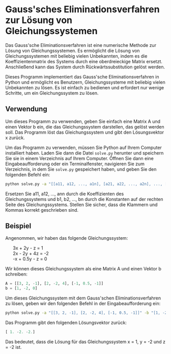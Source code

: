 # Gauss'sches Eliminationsverfahren zur Lösung von Gleichungssystemen

Das Gauss'sche Eliminationsverfahren ist eine numerische Methode zur Lösung von Gleichungssystemen. Es ermöglicht die Lösung von Gleichungssystemen mit beliebig vielen Unbekannten, indem es die Koeffizientenmatrix des Systems durch eine oberdreieckige Matrix ersetzt. Anschließend kann das System durch Rückwärtssubstitution gelöst werden.

Dieses Programm implementiert das Gauss'sche Eliminationsverfahren in Python und ermöglicht es Benutzern, Gleichungssysteme mit beliebig vielen Unbekannten zu lösen. Es ist einfach zu bedienen und erfordert nur wenige Schritte, um ein Gleichungssystem zu lösen.

## Verwendung

Um dieses Programm zu verwenden, geben Sie einfach eine Matrix A und einen Vektor b ein, die das Gleichungssystem darstellen, das gelöst werden soll. Das Programm löst das Gleichungssystem und gibt den Lösungsvektor x zurück.

Um das Programm zu verwenden, müssen Sie Python auf Ihrem Computer installiert haben. Laden Sie dann die Datei `solve.py` herunter und speichern Sie sie in einem Verzeichnis auf Ihrem Computer. Öffnen Sie dann eine Eingabeaufforderung oder ein Terminalfenster, navigieren Sie zum Verzeichnis, in dem Sie `solve.py` gespeichert haben, und geben Sie den folgenden Befehl ein:

```sh
python solve.py -a "[[a11, a12, ..., a1n], [a21, a22, ..., a2n], ..., [an1, an2, ..., ann]]" -b "[b1, b2, ..., bn]"
```

Ersetzen Sie a11, a12, ..., ann durch die Koeffizienten des Gleichungssystems und b1, b2, ..., bn durch die Konstanten auf der rechten Seite des Gleichungssystems. Stellen Sie sicher, dass die Klammern und Kommas korrekt geschrieben sind.

## Beispiel

Angenommen, wir haben das folgende Gleichungssystem:

<ul>
<li style="list-style-type: none;">3x + 2y - z = 1</li>
<li  style="list-style-type: none;">2x - 2y + 4z = -2</li>
<li style="list-style-type: none;">-x + 0.5y - z = 0</li>
</ul>

Wir können dieses Gleichungssystem als eine Matrix A und einen Vektor b schreiben:

```python
A = [[3, 2, -1], [2, -2, 4], [-1, 0.5, -1]]
b = [1, -2, 0]
```

Um dieses Gleichungssystem mit dem Gauss'schen Eliminationsverfahren zu lösen, geben wir den folgenden Befehl in der Eingabeaufforderung ein:

```zsh
python solve.py -a "[[3, 2, -1], [2, -2, 4], [-1, 0.5, -1]]" -b "[1, -2, 0]"
```

Das Programm gibt den folgenden Lösungsvektor zurück:

```python
[ 1. -2. -2.]
```

Das bedeutet, dass die Lösung für das Gleichungssystem x = 1, y = -2 und z = -2 ist.
